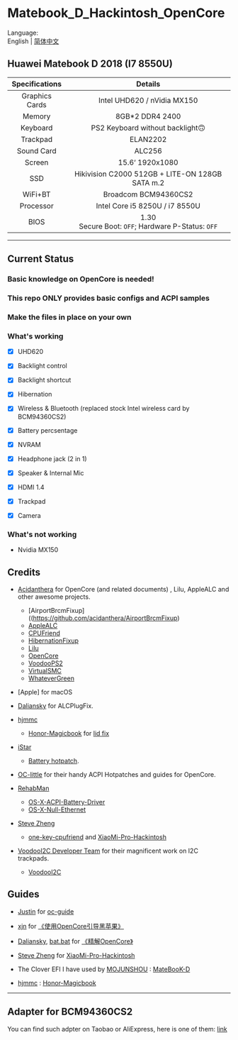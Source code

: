# Matebook_D_Hackintosh_OpenCore

Language:   
English | [简体中文](https://github.com/Zero-zer0/Huawei_Matebook_D_Hackintosh_OpenCore/blob/master/ReadmeCN.md)
## Huawei Matebook D 2018 (I7 8550U)


| Specifications | Details                                                                                                            |
|:--------------:|:------------------------------------------------------------------------------------------------------------------:|
| Graphics Cards | Intel UHD620 / nVidia MX150                                                                                        |
| Memory         | 8GB*2 DDR4 2400                                                                                                    |
| Keyboard       | PS2 Keyboard without backlight🙃                                                                                   |
| Trackpad       | ELAN2202                                                              |
| Sound Card     | ALC256                                                                                                             |
| Screen         | 15.6‘ 1920x1080                                                                                                    |
| SSD            | Hikivision C2000 512GB + LITE-ON 128GB SATA m.2                                                                    |
| WiFi+BT        | Broadcom BCM94360CS2                                                                                         |
| Processor      | Intel Core i5 8250U / i7 8550U  |
| BIOS |   1.30 <br>Secure Boot: `OFF`;  Hardware P-Status: `OFF`    |
---------

## Current Status

### **Basic knowledge on OpenCore is needed!**
### **This repo ONLY provides basic configs and ACPI samples**
### **Make the files in place on your own**

### What's working
- [x] UHD620  
- [x] Backlight control
- [x] Backlight shortcut
- [x] Hibernation
- [x] Wireless & Bluetooth (replaced stock Intel wireless card by BCM94360CS2)
- [x] Battery percsentage
- [x] NVRAM
- [x] Headphone jack (2 in 1)
- [x] Speaker & Internal Mic
- [x] HDMI 1.4
- [x] Trackpad
- [x] Camera


### What's not working
-  Nvidia MX150


## Credits

- [Acidanthera](https://github.com/acidanthera) for OpenCore (and related documents) , Lilu, AppleALC and other awesome projects.
   - [AirportBrcmFixup]((https://github.com/acidanthera/AirportBrcmFixup)
   - [AppleALC](https://github.com/acidanthera/AppleALC)
   - [CPUFriend](https://github.com/acidanthera/CPUFriend)
   - [HibernationFixup](https://github.com/acidanthera/HibernationFixup)
   - [Lilu](https://github.com/acidanthera/Lilu)
   - [OpenCore](https://github.com/acidanthera/OpenCorePkg)
   - [VoodooPS2](https://github.com/acidanthera/VoodooPS2)
   - [VirtualSMC](https://github.com/acidanthera/VirtualSMC)
   - [WhateverGreen](https://github.com/acidanthera/WhateverGreen)

- [Apple] for macOS

- [Daliansky](https://github.com/daliansky) for ALCPlugFix.

- [hjmmc](https://github.com/hjmmc) 
    - [Honor-Magicbook](https://github.com/hjmmc/Honor-MagicbookThe) for [lid fix](https://github.com/Zero-zer0/Matebook_D_2018_Hackintosh_OpenCore/blob/master/Shared/ACPI/SSDT-LID-Wake-After-Sleep.dsl)
- [iStar](https://github.com/XStar-Dev) 
    - [Battery hotpatch](https://github.com/Zero-zer0/Matebook_D_2018_Hackintosh_OpenCore/blob/master/Shared/ACPI/SSDT-BAT1-HUAWEI.dsl).

- [OC-little](https://github.com/daliansky/OC-little) for their handy ACPI Hotpatches and guides for OpenCore.

- [RehabMan](https://github.com/RehabMan)
   - [OS-X-ACPI-Battery-Driver](https://github.com/RehabMan/OS-X-ACPI-Battery-Driver)
   - [OS-X-Null-Ethernet](https://github.com/RehabMan/OS-X-Null-Ethernet)

- [Steve Zheng](https://github.com/stevezhengshiqi) 
    - [one-key-cpufriend](https://github.com/stevezhengshiqi/one-key-cpufriend) and [XiaoMi-Pro-Hackintosh](https://github.com/daliansky/XiaoMi-Pro-Hackintosh)

- [VoodooI2C Developer Team](https://github.com/VoodooI2C) for their magnificent work on I2C trackpads.  
   - [VoodooI2C](https://github.com/VoodooI2C/VoodooI2C)




## Guides
- [Justin](https://github.com/cattyhouse) for  [oc-guide](https://github.com/cattyhouse/oc-guide) 

- [xjn](https://github.com/xjn819) for [《使用OpenCore引导黑苹果》](https://blog.xjn819.com/?p=543)

- [Daliansky](https://github.com/daliansky), [bat.bat](https://github.com/williambj1) for [《精解OpenCore》](https://blog.daliansky.net/OpenCore-BootLoader.html)

- [Steve Zheng](https://github.com/stevezhengshiqi) for [XiaoMi-Pro-Hackintosh](https://github.com/daliansky/XiaoMi-Pro-Hackintosh)

- The Clover EFI I have used by [MOJUNSHOU](https://github.com/MOJUNSHOU) : [MateBooK-D](https://github.com/MOJUNSHOU/MateBooK-D)

- [hjmmc](https://github.com/hjmmc) :  [Honor-Magicbook](https://github.com/hjmmc/Honor-MagicbookThe)


-----


## Adapter for BCM94360CS2


You can find such adpter on Taobao or AliExpress, here is one of them: [link](https://es.aliexpress.com/item/4000291280536.html?spm=a2g0o.productlist.0.0.5db01c7b2QBTqJ&algo_pvid=58e27c50-cfd3-4b1d-a47b-0844639975b7&algo_expid=58e27c50-cfd3-4b1d-a47b-0844639975b7-20&btsid=0b86d81615848848784222166ea9b6&ws_ab_test=searchweb0_0,searchweb201602_,searchweb201603_)


